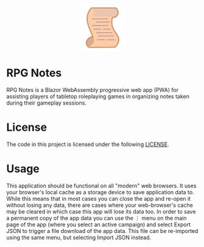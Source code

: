 <p align="center">
  <img width="120" height="120" src="RpgNotes.Web/wwwroot/images/quests.logo.svg">
</p>

# RPG Notes
RPG Notes is a Blazor WebAssembly progressive web app (PWA) for assisting players of tabletop roleplaying games in organizing notes taken during their gameplay sessions. 

# License
The code in this project is licensed under the following [LICENSE](LICENSE).

# Usage
This application should be functional on all "modern" web browsers. It uses your browser's local cache as a storage device to save application data to. While this means that in most cases you can close the app and re-open it without losing any data, there are cases where your web-browser's cache may be cleared in which case this app will lose its data too. In order to save a permanent copy of the app data you can use the &#8942; menu on the main page of the app (where you select an active campaign) and select Export JSON to trigger a file download of the app data. This file can be re-imported using the same menu, but selecting Import JSON instead. 